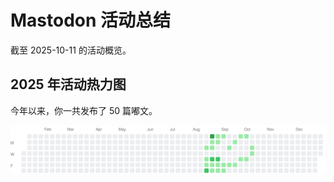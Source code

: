 # Mastodon 活动总结

截至 2025-10-11 的活动概览。

## 2025 年活动热力图

今年以来，你一共发布了 50 篇嘟文。

![Activity Heatmap](./heatmap.svg)